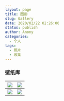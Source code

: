 ```yaml
---
layout: page
title: 图廊
slug: Gallery
date: 2020/02/22 02:26:00
status: publish
author: Anony
categories: 
  - 个人
tags: 
  - 照片
  - 收集
---
```


### 壁纸库

| ![](F:\site-Blog\src\static\IMG_1614.JPG) | ![](F:\site-Blog\src\static\IMG_1615.JPG) |
| ----------------------------------------- | ----------------------------------------- |
| ![](F:\site-Blog\src\static\IMG_1620.JPG) | ![](F:\site-Blog\src\static\IMG_1621.JPG) |


